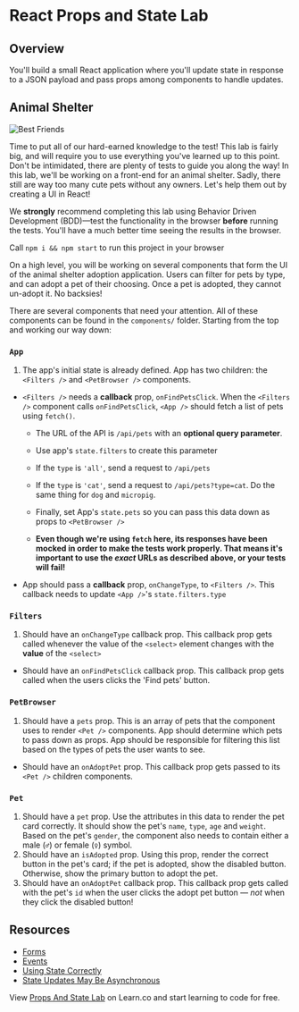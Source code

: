 # React Props and State Lab

## Overview

You'll build a small React application where you'll update state in response to a JSON payload and pass props among components to handle updates.

## Animal Shelter

![Best Friends](https://media.giphy.com/media/xTiTnz5OOUn49wKbg4/giphy.gif)

Time to put all of our hard-earned knowledge to the test! This lab is fairly big, and will require you to use everything you've learned up
to this point. Don't be intimidated, there are plenty of tests to guide you
along the way! In this lab, we'll be working on a front-end for an animal
shelter. Sadly, there still are way too many cute pets without any owners. Let's
help them out by creating a UI in React!

We **strongly** recommend completing this lab using Behavior Driven Development (BDD)––test the functionality in the browser **before** running the tests. You'll have a much better time seeing the results in the browser.

Call `npm i && npm start` to run this project in your browser

On a high level, you will be working on several components that form the UI of the animal shelter adoption application. Users can filter for pets by type, and can adopt a pet of their choosing. Once a pet is adopted, they cannot un-adopt it. No backsies!

There are several components that need your attention. All of these components can be found in the `components/` folder. Starting from the top and working our way down:

### `App`

1.  The app's initial state is already defined. App has two children: the `<Filters />` and `<PetBrowser />` components.

* `<Filters />` needs a **callback** prop, `onFindPetsClick`. When the `<Filters />` component calls `onFindPetsClick`, `<App />` should fetch a list of pets using `fetch()`.

  * The URL of the API is `/api/pets` with an **optional query parameter**.
  * Use app's `state.filters` to create this parameter
  * If the `type` is `'all'`, send a request to `/api/pets`
  * If the `type` is `'cat'`, send a request to `/api/pets?type=cat`. Do the same thing for `dog` and `micropig`.
  * Finally, set App's `state.pets` so you can pass this data down as props to `<PetBrowser />`

  * **Even though we're using `fetch` here, its responses have been mocked in order to make the tests work properly. That means it's important to use the _exact_ URLs as described above, or your tests will fail!**

* App should pass a **callback** prop, `onChangeType`, to `<Filters />`. This callback needs to update `<App />`'s `state.filters.type`

### `Filters`

1.  Should have an `onChangeType` callback prop. This callback prop gets called whenever the value of the `<select>` element changes with the **value** of the `<select>`

* Should have an `onFindPetsClick` callback prop. This callback prop gets called when the users clicks the 'Find pets' button.

### `PetBrowser`

1.  Should have a `pets` prop. This is an array of pets that the component uses to render `<Pet />` components. App should determine which pets to pass down as props. App should be responsible for filtering this list based on the types of pets the user wants to see.

* Should have an `onAdoptPet` prop. This callback prop gets passed to its `<Pet />` children components.

### `Pet`

1.  Should have a `pet` prop. Use the attributes in this data to render the pet card correctly. It should show the pet's `name`, `type`, `age` and `weight`. Based on the pet's `gender`, the component also needs to contain either a male (`♂`) or female (`♀`) symbol.
2.  Should have an `isAdopted` prop. Using this prop, render the correct button in the pet's card; if the pet is adopted, show the disabled button. Otherwise, show the primary button to adopt the pet.
3.  Should have an `onAdoptPet` callback prop. This callback prop gets called with the pet's `id` when the user clicks the adopt pet button — _not_ when they click the disabled button!

## Resources

* [Forms](https://facebook.github.io/react/docs/forms.html)
* [Events](https://facebook.github.io/react/docs/events.html)
* [Using State Correctly](https://reactjs.org/docs/state-and-lifecycle.html#using-state-correctly)
* [State Updates May Be Asynchronous](https://reactjs.org/docs/state-and-lifecycle.html#state-updates-may-be-asynchronous)

<p class='util--hide'>View <a href='https://learn.co/lessons/react-props-and-state-lab'>Props And State Lab</a> on Learn.co and start learning to code for free.</p>
